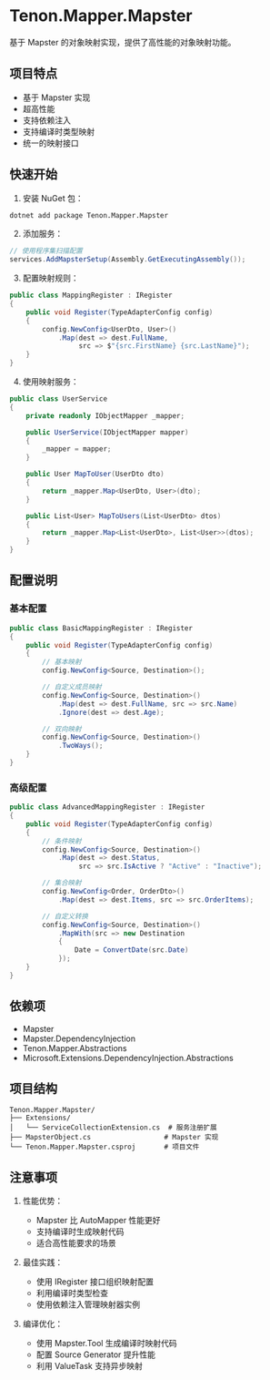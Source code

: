 # Tenon.Mapper.Mapster

基于 Mapster 的对象映射实现，提供了高性能的对象映射功能。

## 项目特点

- 基于 Mapster 实现
- 超高性能
- 支持依赖注入
- 支持编译时类型映射
- 统一的映射接口

## 快速开始

1. 安装 NuGet 包：
```bash
dotnet add package Tenon.Mapper.Mapster
```

2. 添加服务：
```csharp
// 使用程序集扫描配置
services.AddMapsterSetup(Assembly.GetExecutingAssembly());
```

3. 配置映射规则：
```csharp
public class MappingRegister : IRegister
{
    public void Register(TypeAdapterConfig config)
    {
        config.NewConfig<UserDto, User>()
            .Map(dest => dest.FullName, 
                 src => $"{src.FirstName} {src.LastName}");
    }
}
```

4. 使用映射服务：
```csharp
public class UserService
{
    private readonly IObjectMapper _mapper;

    public UserService(IObjectMapper mapper)
    {
        _mapper = mapper;
    }

    public User MapToUser(UserDto dto)
    {
        return _mapper.Map<UserDto, User>(dto);
    }

    public List<User> MapToUsers(List<UserDto> dtos)
    {
        return _mapper.Map<List<UserDto>, List<User>>(dtos);
    }
}
```

## 配置说明

### 基本配置

```csharp
public class BasicMappingRegister : IRegister
{
    public void Register(TypeAdapterConfig config)
    {
        // 基本映射
        config.NewConfig<Source, Destination>();

        // 自定义成员映射
        config.NewConfig<Source, Destination>()
            .Map(dest => dest.FullName, src => src.Name)
            .Ignore(dest => dest.Age);

        // 双向映射
        config.NewConfig<Source, Destination>()
            .TwoWays();
    }
}
```

### 高级配置

```csharp
public class AdvancedMappingRegister : IRegister
{
    public void Register(TypeAdapterConfig config)
    {
        // 条件映射
        config.NewConfig<Source, Destination>()
            .Map(dest => dest.Status, 
                 src => src.IsActive ? "Active" : "Inactive");

        // 集合映射
        config.NewConfig<Order, OrderDto>()
            .Map(dest => dest.Items, src => src.OrderItems);

        // 自定义转换
        config.NewConfig<Source, Destination>()
            .MapWith(src => new Destination 
            { 
                Date = ConvertDate(src.Date) 
            });
    }
}
```

## 依赖项

- Mapster
- Mapster.DependencyInjection
- Tenon.Mapper.Abstractions
- Microsoft.Extensions.DependencyInjection.Abstractions

## 项目结构

```
Tenon.Mapper.Mapster/
├── Extensions/
│   └── ServiceCollectionExtension.cs  # 服务注册扩展
├── MapsterObject.cs                  # Mapster 实现
└── Tenon.Mapper.Mapster.csproj       # 项目文件
```

## 注意事项

1. 性能优势：
   - Mapster 比 AutoMapper 性能更好
   - 支持编译时生成映射代码
   - 适合高性能要求的场景

2. 最佳实践：
   - 使用 IRegister 接口组织映射配置
   - 利用编译时类型检查
   - 使用依赖注入管理映射器实例

3. 编译优化：
   - 使用 Mapster.Tool 生成编译时映射代码
   - 配置 Source Generator 提升性能
   - 利用 ValueTask 支持异步映射
